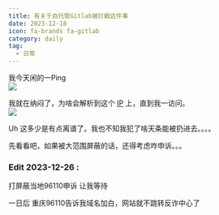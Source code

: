 ```yaml
---
title: 有关于自托管Gitlab被拦截这件事
date: 2023-12-18
icon: fa-brands fa-gitlab
category: daily
tag:
  - 日常
---
```

我今天闲的一Ping  
![](https://s3.pysio.online/cdn-cgi/image/f=avif,onerror=redirect/https://s3.pysio.online/pysioimages/20241006004058.png)

我就在纳闷了，为啥会解析到这个 [IP](https://106.74.25.198/) 上，直到我一访问。  
![](https://s3.pysio.online/cdn-cgi/image/f=avif,onerror=redirect/https://s3.pysio.online/pysioimages/20241006004137.png)

Uh 这多少是有点离谱了。我也不知我犯了啥天条能被扔进去。。。。

先看看吧，如果被大范围屏蔽的话，还得考虑咋申诉。。。

### Edit 2023-12-26 :

打屏蔽当地96110申诉 让我等待

一日后 重庆96110告诉我域名加白，网站就不跳转反诈中心了